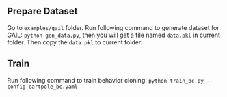 ## Prepare Dataset

Go to `examples/gail` folder.
Run following command to generate dataset for GAIL: `python gen_data.py`, then you will get a file named `data.pkl` in current folder.
Then copy the `data.pkl` to current folder.

## Train

Run following command to train behavior cloning: `python train_bc.py --config cartpole_bc.yaml`